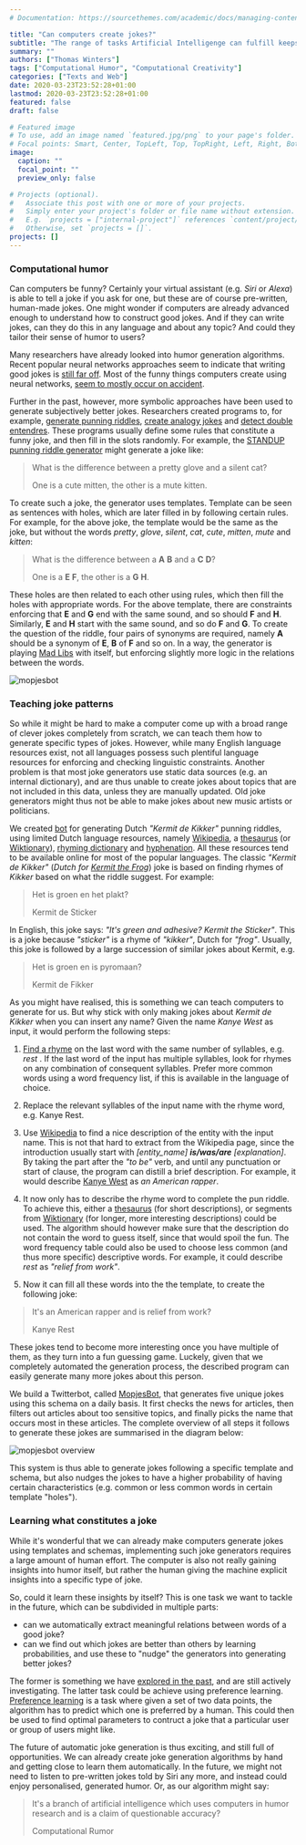 ```yaml
---
# Documentation: https://sourcethemes.com/academic/docs/managing-content/

title: "Can computers create jokes?"
subtitle: "The range of tasks Artificial Intelligenge can fulfill keeps strongly growing, but will an AI ever understand how to successfully create jokes? And if so, how?"
summary: ""
authors: ["Thomas Winters"]
tags: ["Computational Humor", "Computational Creativity"]
categories: ["Texts and Web"]
date: 2020-03-23T23:52:28+01:00
lastmod: 2020-03-23T23:52:28+01:00
featured: false
draft: false

# Featured image
# To use, add an image named `featured.jpg/png` to your page's folder.
# Focal points: Smart, Center, TopLeft, Top, TopRight, Left, Right, BottomLeft, Bottom, BottomRight.
image:
  caption: ""
  focal_point: ""
  preview_only: false

# Projects (optional).
#   Associate this post with one or more of your projects.
#   Simply enter your project's folder or file name without extension.
#   E.g. `projects = ["internal-project"]` references `content/project/deep-learning/index.md`.
#   Otherwise, set `projects = []`.
projects: []
---
```


### Computational humor

Can computers be funny?
Certainly your virtual assistant (e.g. *Siri* or *Alexa*) is able to tell a joke if you ask for one, but these are of course pre-written, human-made jokes.
One might wonder if computers are already advanced enough to understand how to construct good jokes.
And if they can write jokes, can they do this in any language and about any topic?
And could they tailor their sense of humor to users?

Many researchers have already looked into humor generation algorithms.
Recent popular neural networks approaches seem to indicate that
writing good jokes is [still far off](https://towardsdatascience.com/teaching-gpt-2-a-sense-of-humor-fine-tuning-large-transformer-models-on-a-single-gpu-in-pytorch-59e8cec40912).
Most of the funny things computers create using neural networks, [seem to mostly occur on accident](https://aiweirdness.com/books).

Further in the past, however, more symbolic approaches have been used to generate subjectively better jokes.
Researchers created programs to, for example, [generate punning riddles](http://joking.abdn.ac.uk/webversion/welcome.php),
[create analogy jokes](http://www.infoivy.com/2013/09/big-data-what-joke-generator-that-is.html)
and [detect double entendres](https://www.popsci.com/technology/article/2011-04/thats-what-she-said-software-recognizes-pervy-double-entendres-automatically/).
These programs usually define some rules that constitute a funny joke, and then fill in the slots randomly.
For example, the [STANDUP punning riddle generator]((http://joking.abdn.ac.uk/webversion/welcome.php)) might generate a joke like:

> What is the difference between a pretty glove and a silent cat?
>
> One is a cute mitten, the other is a mute kitten.

To create such a joke, the generator uses templates.
Template can be seen as sentences with holes, which are later filled in by following certain rules.
For example, for the above joke, the template would be the same as the joke, but without the words *pretty*, *glove*, *silent*, *cat*, *cute*, *mitten*, *mute* and *kitten*:

> What is the difference between a **A** **B** and a **C** **D**?
>
> One is a **E** **F**, the other is a **G** **H**.

These holes are then related to each other using rules, which then fill the holes with appropriate words.
For the above template, there are constraints enforcing that **E** and **G** end with the same sound, and so should **F** and **H**.
Similarly, **E** and **H** start with the same sound, and so do **F** and **G**.
To create the question of the riddle, four pairs of synonyms are required, namely **A** should be a synonym of **E**, **B** of **F** and so on.
In a way, the generator is playing [Mad Libs](http://www.madlibs.com/) with itself, but enforcing slightly more logic in the relations between the words.
  
![mopjesbot](mopjesbot_drawing.jpg)

### Teaching joke patterns
  
So while it might be hard to make a computer come up with a broad range of clever jokes completely from scratch,
 we can teach them how to generate specific types of jokes.
However, while many English language resources exist, not all languages possess such plentiful language resources for enforcing and checking linguistic constraints.
Another problem is that most joke generators use static data sources (e.g. an internal dictionary), and are thus unable to create jokes about topics that are not included in this data, unless they are manually updated.
Old joke generators might thus not be able to make jokes about new music artists or politicians.


We created [bot](https://twitter.com/MopjesBot) for generating Dutch *"Kermit de Kikker"* punning riddles, using limited Dutch language resources,
namely [Wikipedia](https://nl.wikipedia.org/), a [thesaurus](https://www.mijnwoordenboek.nl/synoniem.php) (or [Wiktionary](https://nl.wiktionary.org/wiki/Hoofdpagina)),
[rhyming dictionary](https://www.mijnwoordenboek.nl/rijmwoordenboek/) and [hyphenation](https://www.ushuaia.pl/hyphen/?ln=nl).
All these resources tend to be available online for most of the popular languages.
The classic *"Kermit de Kikker"* (*Dutch for [Kermit the Frog](https://en.wikipedia.org/wiki/Kermit_the_Frog)*) joke is based on finding rhymes of *Kikker* based on what the riddle suggest.
For example:

> Het is groen en het plakt?
>
> Kermit de Sticker

In English, this joke says: *"It's green and adhesive? Kermit the Sticker"*.
This is a joke because *"sticker"* is a rhyme of *"kikker"*, Dutch for *"frog"*.
Usually, this joke is followed by a large succession of similar jokes about Kermit, e.g.

> Het is groen en is pyromaan?
>
> Kermit de Fikker

As you might have realised, this is something we can teach computers to generate for us.
But why stick with only making jokes about *Kermit de Kikker* when you can insert any name?
Given the name *Kanye West* as input, it would perform the following steps:

1. [Find a rhyme](https://www.rhymezone.com/r/rhyme.cgi?Word=west&typeofrhyme=perfect&org1=syl&org2=l&org3=y)
on the last word with the same number of syllables, e.g. *rest* .
If the last word of the input has multiple syllables, look for rhymes on any combination of consequent syllables.
Prefer more common words using a word frequency list, if this is available in the language of choice.

2. Replace the relevant syllables of the input name with the rhyme word, e.g. Kanye Rest.

3. Use [Wikipedia](https://wikipedia.org) to find a nice description of the entity with the input name.
This is not that hard to extract from the Wikipedia page, since the introduction usually start with *\[entity_name\] **is/was/are** \[explanation\]*.
By taking the part after the *"to be"* verb, and until any punctuation or start of clause, the program can distill a brief description.
For example, it would describe [Kanye West](https://en.wikipedia.org/wiki/Kanye_West) as *an American rapper*.

4. It now only has to describe the rhyme word to complete the pun riddle.
To achieve this, either a [thesaurus](https://www.thesaurus.com/browse/rest) (for short descriptions),
or segments from [Wiktionary](https://en.wiktionary.org/wiki/rest) (for longer, more interesting descriptions) could be used.
The algorithm should however make sure that the description do not contain the word to guess itself, since that would spoil the fun.
The word frequency table could also be used to choose less common (and thus more specific) descriptive words.
For example, it could describe *rest* as *"relief from work"*.

5. Now it can fill all these words into the the template, to create the following joke:
> It's an American rapper and is relief from work?
>
> Kanye Rest

These jokes tend to become more interesting once you have multiple of them, as they turn into a fun guessing game.
Luckely, given that we completely automated the generation process, the described program can easily generate many more jokes about this person.

We build a Twitterbot, called [MopjesBot](https://twitter.com/MopjesBot), that generates five unique jokes using this schema on a daily basis.
It first checks the news for articles, then filters out articles about too sensitive topics, and finally picks the name that occurs most in these articles.
The complete overview of all steps it follows to generate these jokes are summarised in the diagram below:

![mopjesbot overview](mopjesbot_flow.png)

This system is thus able to generate jokes following a specific template and schema,
but also nudges the jokes to have a higher probability of having certain characteristics (e.g. common or less common words in certain template "holes").
  
### Learning what constitutes a joke

While it's wonderful that we can already make computers generate jokes using templates and schemas, implementing such joke generators requires a large amount of human effort.
The computer is also not really gaining insights into humor itself, but rather the human giving the machine explicit insights into a specific type of joke.

So, could it learn these insights by itself?
This is one task we want to tackle in the future, which can be subdivided in multiple parts:
  - can we automatically extract meaningful relations between words of a good joke?
  - can we find out which jokes are better than others by learning probabilities, and use these to "nudge" the generators into generating better jokes?
  
The former is something we have [explored in the past](https://www.researchgate.net/publication/325432136_Automatic_Joke_Generation_Learning_Humor_from_Examples), and are still actively investigating.
The latter task could be achieve using preference learning.
[Preference learning](https://en.wikipedia.org/wiki/Preference_learning) is a task where given a set of two data points, the algorithm has to predict which one is preferred by a human.
This could then be used to find optimal parameters to contruct a joke that a particular user or group of users might like.

The future of automatic joke generation is thus exciting, and still full of opportunities.
We can already create joke generation algorithms by hand and getting close to learn them automatically.
In the future, we might not need to listen to pre-written jokes told by Siri any more, and instead could enjoy personalised, generated humor.
Or, as our algorithm might say:

> It's a branch of artificial intelligence which uses computers in humor research and is a claim of questionable accuracy?
>
> Computational Rumor
